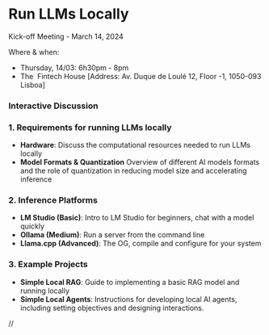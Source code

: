 # Run LLMs Locally
Kick-off Meeting - March 14, 2024

Where & when: 

- Thursday, 14/03: 6h30pm - 8pm
- The  Fintech House [Address: Av. Duque de Loulé 12, Floor -1, 1050-093 Lisboa]

### **Interactive Discussion**

### 1.  Requirements for running LLMs locally

- **Hardware**: Discuss the computational resources needed to run LLMs locally
- **Model Formats & Quantization** Overview of different AI models formats and the role of quantization in reducing model size and accelerating inference

### 2. Inference Platforms

- **LM Studio (Basic)**: Intro to LM Studio for beginners, chat with a model quickly
- **Ollama (Medium)**: Run a server from the command line
- **Llama.cpp (Advanced)**: The OG, compile and configure for your system

### 3. Example Projects

- **Simple Local RAG**: Guide to implementing a basic RAG model and running locally
- **Simple Local Agents**: Instructions for developing local AI agents, including setting objectives and designing interactions.

//